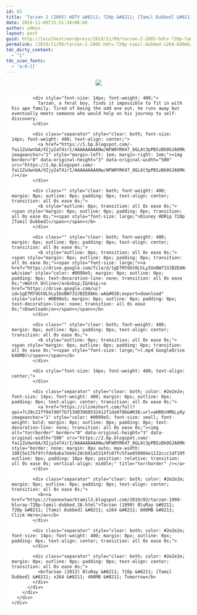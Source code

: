```yaml
---
id: 83
title: 'Tarzan 2 (2005) HDTV &#8211; 720p &#8211; [Tamil Dubbed] &#8211; x264 &#8211; 600MB'
date: 2019-11-09T15:51:34+00:00
author: admin
layout: post
guid: http://localhost/wordpress/2019/11/09/tarzan-2-2005-hdtv-720p-tamil-dubbed-x264-600mb/
permalink: /2019/11/09/tarzan-2-2005-hdtv-720p-tamil-dubbed-x264-600mb/
tdc_dirty_content:
  - "1"
tdc_icon_fonts:
  - 'a:0:{}'
---
```

<div dir="ltr" style="text-align: left;" trbidi="on">
  <div class="separator" style="clear: both; text-align: center;">
    <a href="https://1.bp.blogspot.com/-6H6xs7Uf7a4/Xcbawk3zrOI/AAAAAAAAA1A/dIaTz1Fh0V00V1hPpG6j4puA_Hh7uZTfACLcBGAsYHQ/s1600/images.jpg" imageanchor="1" style="margin-left: 1em; margin-right: 1em;"><img border="0" data-original-height="415" data-original-width="739" src="https://1.bp.blogspot.com/-6H6xs7Uf7a4/Xcbawk3zrOI/AAAAAAAAA1A/dIaTz1Fh0V00V1hPpG6j4puA_Hh7uZTfACLcBGAsYHQ/s1600/images.jpg" /></a>
  </div>
  
  <div class="mod" data-hveid="359" data-md="50" data-ved="0ahUKEwiAws3CuN3lAhXg73MBHUpfBCgQkCkI5wIwKQ" lang="en-IN" style="background-color: white; clear: none; color: #222222; font-family: arial, sans-serif; font-style: normal; letter-spacing: normal; padding-left: 15px; padding-right: 15px; text-align: left; text-indent: 0px; text-transform: none; white-space: normal; word-spacing: 0px;">
    <div class="PZPZlf hb8SAc" data-attrid="description" data-hveid="360" data-ved="0ahUKEwiAws3CuN3lAhXg73MBHUpfBCgQziAI6AIoADAp" style="margin: 13px 0px; overflow: hidden;">
      <div class="r-iqNKh1JAB_5A" jsl="$t t-oF0h478wPRI;$x 0;">
        <div class="kno-rdesc r-izUNBc9Ltp7I" data-rtid="izUNBc9Ltp7I" jsaction="sngtp:r.Eddvt4h-GI8;tp_btn:r.Eddvt4h-GI8" jsl="$t t-JgTEvN6zUII;$x 0;">
          <div>
            <h2 class="bNg8Rb" style="clip: rect(1px, 1px, 1px, 1px); font-size: 14px; font-weight: 400; height: 1px; margin: 0px; overflow: hidden; padding: 0px; position: absolute; white-space: nowrap; width: 1px; z-index: -1000;">
              Description
            </h2>
            
            <div style="font-size: 14px; font-weight: 400;">
              Tarzan, a feral boy, finds it impossible to fit in with his ape family. Tired of being the odd one out, he runs away but eventually meets someone who would help on his journey to self-discovery.
            </div>
            
            <div class="separator" style="clear: both; font-size: 14px; font-weight: 400; text-align: center;">
              <a href="https://1.bp.blogspot.com/-fai1ZuUwnbA/XIjy2aT4irI/AAAAAAAAANw/WFW0YRK47_8GLAt3pPBSzBk0GJA6Mk5fgCPcBGAYYCw/s1600/torrborder.gif" imageanchor="1" style="margin-left: 1em; margin-right: 1em;"><img border="0" data-original-height="3" data-original-width="500" src="https://1.bp.blogspot.com/-fai1ZuUwnbA/XIjy2aT4irI/AAAAAAAAANw/WFW0YRK47_8GLAt3pPBSzBk0GJA6Mk5fgCPcBGAYYCw/s1600/torrborder.gif" /></a>
            </div>
            
            <div class="" style="clear: both; font-weight: 400; margin: 0px; outline: 0px; padding: 0px; text-align: center; transition: all 0s ease 0s;">
              <b style="outline: 0px; transition: all 0s ease 0s;"><span style="margin: 0px; outline: 0px; padding: 0px; transition: all 0s ease 0s;"><span style="font-size: large;">Disney HDRip 720p [Tamil Dubbed]</span></span></b>
            </div>
            
            <div class="" style="clear: both; font-weight: 400; margin: 0px; outline: 0px; padding: 0px; text-align: center; transition: all 0s ease 0s;">
              <b style="outline: 0px; transition: all 0s ease 0s;"><span style="margin: 0px; outline: 0px; padding: 0px; transition: all 0s ease 0s;"><span style="font-size: large;"><a href="https://drive.google.com/file/d/1gETM7dGt0LhLyIUoBW733JBZE0AHc-wA/view" style="color: #0099e5; margin: 0px; outline: 0px; padding: 0px; text-decoration-line: none; transition: all 0s ease 0s;">Watch Online</a>&nbsp;I&nbsp;<a href="https://drive.google.com/uc?id=1gETM7dGt0LhLyIUoBW733JBZE0AHc-wA&#038;export=download" style="color: #0099e5; margin: 0px; outline: 0px; padding: 0px; text-decoration-line: none; transition: all 0s ease 0s;">Download</a></span></span></b>
            </div>
            
            <div class="" style="clear: both; font-weight: 400; margin: 0px; outline: 0px; padding: 0px; text-align: center; transition: all 0s ease 0s;">
              <b style="outline: 0px; transition: all 0s ease 0s;"><span style="margin: 0px; outline: 0px; padding: 0px; transition: all 0s ease 0s;"><span style="font-size: large;">(.mp4 GoogleDrive 648MB)</span></span></b>
            </div>
            
            <div style="font-size: 14px; font-weight: 400; text-align: center;">
            </div>
            
            <div class="separator" style="clear: both; color: #2e2e2e; font-size: 14px; font-weight: 400; margin: 0px; outline: 0px; padding: 0px; text-align: center; transition: all 0s ease 0s;">
              <a href="https://ilinkshort.com/full?api=7c20c21ff947d8f7b713d03960532412f1da9f8b&#038;url=aHR0cHM6Ly8yLmJwLmJsb2dzcG90LmNvbS8tZmFpMVp1VXduYkEvWElqeTJhVDRpckkvQUFBQUFBQUFBTncvV0ZXMFlSSzQ3XzhHTEF0M3BQQlN6QmswR0pBNk1rNWZnQ1BjQkdBWVlDdy9zMTYwMC90b3JyYm9yZGVyLmdpZg==&#038;type=2" imageanchor="1" style="color: #0099e5; font-size: small; font-weight: bold; margin: 0px; outline: 0px; padding: 0px; text-decoration-line: none; transition: all 0s ease 0s;"><img alt="torrborder" border="0" data-original-height="3" data-original-width="500" src="https://2.bp.blogspot.com/-fai1ZuUwnbA/XIjy2aT4irI/AAAAAAAAANw/WFW0YRK47_8GLAt3pPBSzBk0GJA6Mk5fgCPcBGAYYCw/s1600/torrborder.gif" style="border: none; margin: 0px auto; max-width: 100{5e176f9fcfde9aba7eb9c28cb91a5314fc67fc5fae859004e1132ccc1df19f4f}; outline: 0px; padding: 10px 0px; position: relative; transition: all 0s ease 0s; vertical-align: middle;" title="torrborder" /></a>
            </div>
            
            <div class="separator" style="clear: both; color: #2e2e2e; margin: 0px; outline: 0px; padding: 0px; text-align: center; transition: all 0s ease 0s;">
              <b><a href="https://toonnetworktamil3.blogspot.com/2019/03/tarzan-1999-bluray-720p-tamil-dubbed_26.html">Tarzan (1999) BluRay &#8211; 720p &#8211; [Tamil Dubbed] &#8211; x264 &#8211; 600MB &#8211; Click Here</a></b>
            </div>
            
            <div class="separator" style="clear: both; color: #2e2e2e; font-size: 14px; font-weight: 400; margin: 0px; outline: 0px; padding: 0px; text-align: center; transition: all 0s ease 0s;">
            </div>
            
            <div class="separator" style="clear: both; color: #2e2e2e; margin: 0px; outline: 0px; padding: 0px; text-align: center; transition: all 0s ease 0s;">
              <b>Tarzan (2013) BluRay &#8211; 720p &#8211; [Tamil Dubbed] &#8211; x264 &#8211; 400MB &#8211; Tomorrow</b>
            </div>
          </div>
        </div>
      </div>
    </div>
  </div>
</div>